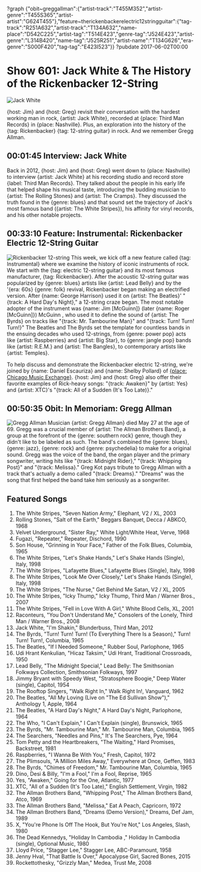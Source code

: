 ?graph {"obit~greggallman":{"artist-track":"T455M352","artist-genre":"T455S365","artist-artist":"G624T455"},"feature~therickenbackerelectric12stringguitar":{"tag-track":"R251A632","artist-track":"T134A632","name-place":"D542C225","artist-tag":"T514E423","genre-tag":"J524E423","artist-genre":"L314B420","name-tag":"J525R251","artist-name":"T134G626","era-genre":"S000F420","tag-tag":"E423I523"}}
?pubdate 2017-06-02T00:00
# Show 601: Jack White & The History of the Rickenbacker 12-String

![Jack White](//static.soundopinions.org/images/2017/jackwhite_web.jpg)

{host: Jim} and {host: Greg} revisit their conversation with the hardest working man in rock, {artist: Jack White}, recorded at {place: Third Man Records} in {place: Nashville}. Plus, an exploration into the history of the {tag: Rickenbacker} {tag: 12-string guitar} in rock. And we remember Gregg Allman. 

## 00:01:45 Interview: Jack White
Back in 2012, {host: Jim} and {host: Greg} went down to {place: Nashville} to interview {artist: Jack White} at his recording studio and record store {label: Third Man Records}. They talked about the people in his early life that helped shape his musical taste, introducing the budding musician to {artist: The Rolling Stones} and {artist: The Cramps}. They discussed the truth found in the {genre: blues} and that sound set the trajectory of Jack's most famous band ({artist: The White Stripes}), his affinity for vinyl records, and his other notable projects.

## 00:33:10 Feature: Instrumental: Rickenbacker Electric 12-String Guitar
![Rickenbacker 12-string](//static.soundopinions.org/images/2017/rickenbacker_web.JPG)
This week, we kick off a new feature called {tag: Instrumental} where we examine the history of iconic instruments of rock. We start with the {tag: electric 12-string guitar} and its most famous manufacturer, {tag: Rickenbacker}. After the acoustic 12-string guitar was popularized by {genre: blues} artists like {artist: Lead Belly} and by the '{era: 60s} {genre: folk} revival, Rickenbacker began making an electrified version. After {name: George Harrison} used it on {artist: The Beatles}' "{track: A Hard Day's Night}," a 12-string craze began. The most notable adopter of the instrument was {name: Jim [McGuinn]} (later {name: Roger [McGuinn]}) McGuinn , who used it to define the sound of {artist: The Byrds} on tracks like "{track: Mr. Tambourine Man}" and "{track: Turn! Turn! Turn!}" The Beatles and The Byrds set the template for countless bands in the ensuing decades who used 12-strings, from {genre: power pop} acts like {artist: Raspberries} and {artist: Big Star}, to {genre: jangle pop} bands like {artist: R.E.M.} and {artist: The Bangles}, to contemporary artists like {artist: Temples}.

To help discuss and demonstrate the Rickenbacker electric 12-string, we're joined by {name: Daniel Escauriza} and {name: Shelby Pollard} of [{place: Chicago Music Exchange}](https://www.chicagomusicexchange.com/). {host: Jim} and {host: Greg} also offer their favorite examples of Rick-heavy songs: "{track: Awaken}" by {artist: Yes} and {artist: XTC}'s "{track: All of a Sudden (It's Too Late)}."

## 00:50:35 Obit: In Memoriam: **Gregg Allman**
![Gregg Allman](//static.soundopinions.org/images/2017/gregg_allman.jpg)
Musician {artist: Gregg Allman} died May 27 at the age of 69. Gregg was a crucial member of {artist: The Allman Brothers Band}, a group at the forefront of the {genre: southern rock} genre, though they didn't like to be labeled as such. The band's combined the {genre: blues}, {genre: jazz}, {genre: rock} and {genre: psychedelia} to make for a original sound. Gregg was the voice of the band, the organ player and the primary songwriter, writing hits like "{track: Midnight Rider}," "{track: Whipping Post}" and "{track: Melissa}." Greg Kot pays tribute to Gregg Allman with a track that's actually a demo called "{track: Dreams}." "Dreams" was the song that first helped the band take him seriously as a songwriter.

## Featured Songs
1. The White Stripes, "Seven Nation Army," Elephant, V2 / XL, 2003
1. Rolling Stones, "Salt of the Earth," Beggars Banquet, Decca / ABKCO, 1968
1. Velvet Underground, "Sister Ray," White Light/White Heat, Verve, 1968
1. Fugazi, "Repeater," Repeater, Dischord, 1990
1. Son House, "Grinning in Your Face," Father of the Folk Blues, Columbia, 1965
1. The White Stripes, "Let's Shake Hands," Let's Shake Hands (Single), Italy, 1998
1. The White Stripes, "Lafayette Blues," Lafayette Blues (Single), Italy, 1998
1. The White Stripes, "Look Me Over Closely," Let's Shake Hands (Single), Italy, 1998
1. The White Stripes, "The Nurse," Get Behind Me Satan, V2 / XL, 2005
1. The White Stripes, "Icky Thump," Icky Thump, Third Man / Warner Bros., 2007
1. The White Stripes, "Fell in Love With A Girl," White Blood Cells, XL, 2001
1. Raconteurs, "You Don't Understand Me," Consolers of the Lonely, Third Man / Warner Bros., 2008
1. Jack White, "I'm Shakin," Blunderbuss, Third Man, 2012
1. The Byrds, "Turn! Turn! Turn! (To Everything There Is a Season)," Turn! Turn! Turn!, Columbia, 1965
1. The Beatles, "If I Needed Someone," Rubber Soul, Parlophone, 1965
1. Udi Hrant Kenkulian, "Hicaz Taksim," Udi Hrant, Traditional Crossroads, 1950
1. Lead Belly, "The Midnight Special," Lead Belly: The Smithsonian Folkways Collection, Smithsonian Folkways, 1997
1. Jimmy Bryant with Speedy West, "Stratosphere Boogie," Deep Water (single), Capitol, 1954
1. The Rooftop Singers, "Walk Right In," Walk Right In!, Vanguard, 1962
1. The Beatles, "All My Loving (Live on "The Ed Sullivan Show")," Anthology 1, Apple, 1964
1. The Beatles, "A Hard Day's Night," A Hard Day's Night, Parlophone, 1964
1. The Who, "I Can't Explain," I Can't Explain (single), Brunswick, 1965
1. The Byrds, "Mr. Tambourine Man," Mr. Tambourine Man, Columbia, 1965
1. The Searchers, "Needles and Pins," It's The Searchers, Pye, 1964
1. Tom Petty and the Heartbreakers, "The Waiting," Hard Promises, Backstreet, 1981
1. Raspberries, "I Wanna Be With You," Fresh, Capitol, 1972
1. The Plimsouls, "A Million Miles Away," Everywhere at Once, Geffen, 1983
1. The Byrds, "Chimes of Freedom," Mr. Tambourine Man, Columbia, 1965
1. Dino, Desi & Billy, "I'm a Fool," I'm a Fool, Reprise, 1965
1. Yes, "Awaken," Going for the One, Atlantic, 1977
1. XTC, "All of a Sudden (It's Too Late)," English Settlement, Virgin, 1982
1. The Allman Brothers Band, "Whipping Post," The Allman Brothers Band, Atco, 1969
1. The Allman Brothers Band, "Melissa," Eat A Peach, Capricorn, 1972
1. The Allman Brothers Band, "Dreams (Demo Version)," Dreams, Def Jam, 1989
1. X, "You're Phone Is Off The Hook, But You're Not," Los Angeles, Slash, 1980
1. The Dead Kennedys, "Holiday In Cambodia ," Holiday In Cambodia (single), Optional Music, 1980
1. Lloyd Price, "Stagger Lee," Stagger Lee, ABC-Paramount, 1958
1. Jenny Hval, "That Battle Is Over," Apocalypse Girl, Sacred Bones, 2015
1. Rockettothesky, "Grizzly Man," Medea, Trust Me, 2008


